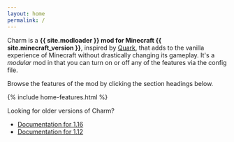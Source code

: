 ```yaml
---
layout: home
permalink: /
---
```

Charm is a **{{ site.modloader }} mod for Minecraft {{ site.minecraft_version }}**, inspired by [Quark](https://quark.vazkii.us/), that adds to the vanilla experience of Minecraft without drastically changing its gameplay.
It's a *modular* mod in that you can turn on or off any of the features via the config file.

Browse the features of the mod by clicking the section headings below.

{% include home-features.html %}

Looking for older versions of Charm? 
* [Documentation for 1.16](https://todo)
* [Documentation for 1.12](https://todo)